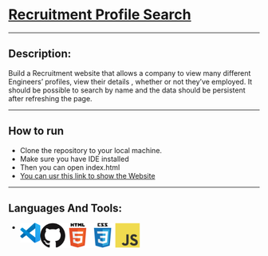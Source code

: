 # [Recruitment Profile Search](Recruitment%20Website.pdf)
---

## Description:
Build a Recruitment website that allows a company to view many different Engineers’ profiles, 
view their details , whether or not they’ve employed. It should be possible to search by name and 
the data should be persistent after refreshing the page.

---
 ## How to run

- Clone the repository to your local machine.
- Make sure you have IDE installed  
- Then you can open index.html
- [You can usr this link to show the Website](https://exalt-training.pages.dev/)

---

## Languages And Tools:

- <img align="left" alt="Visual Studio Code" width="40px" src="https://raw.githubusercontent.com/github/explore/80688e429a7d4ef2fca1e82350fe8e3517d3494d/topics/visual-studio-code/visual-studio-code.png" /> <img align="left" alt="GitHub" width="50px" src="https://raw.githubusercontent.com/github/explore/78df643247d429f6cc873026c0622819ad797942/topics/github/github.png" /> <img align="left" alt="HTML" width="50px" src="https://raw.githubusercontent.com/devicons/devicon/master/icons/html5/html5-original-wordmark.svg" /> <img align="left" alt="CSS" width="50px" src="https://raw.githubusercontent.com/devicons/devicon/master/icons/css3/css3-original-wordmark.svg" /> <img align="left" alt="JS" width="50px" src="https://raw.githubusercontent.com/devicons/devicon/master/icons/javascript/javascript-original.svg" /> 

<br/>
